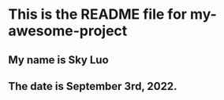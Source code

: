 # This is the README file for my-awesome-project

## My name is Sky Luo

## The date is September 3rd, 2022.
